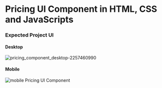 # Pricing UI Component in HTML, CSS and JavaScripts


### Expected Project UI
#### Desktop
![pricing_component_desktop-2257460990](https://github.com/osiota10/sass-template/assets/73504914/0c1b57d8-cb79-4ba0-ae4b-64adcff60080)

#### Mobile
![mobile Pricing UI Component](https://github.com/osiota10/sass-template/assets/73504914/dedead15-9369-42cb-a7b9-ff4d2b0aea9c)

